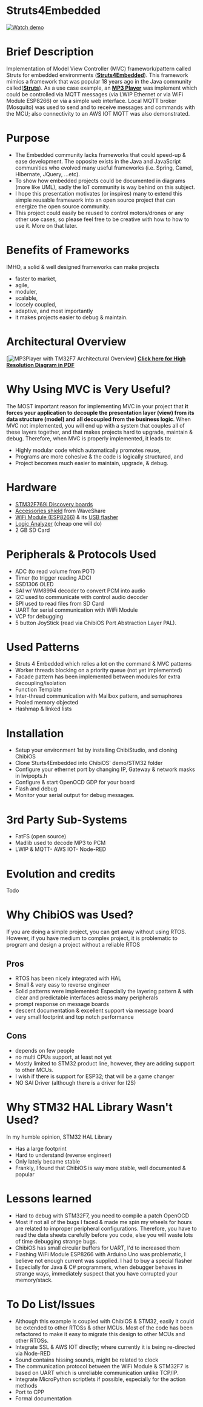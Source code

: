 # Struts4Embedded
[![Watch demo](https://img.youtube.com/vi/peghfjOStV0/0.jpg)](https://www.youtube.com/watch?v=peghfjOStV0)

# Brief Description
Implementation of Model View Controller (MVC) framework/pattern called Struts for embedded environments ([**Struts4Embedded**](https://en.wikipedia.org/wiki/Apache_Struts_1)). This framework mimics a framework that was popular 18 years ago in the Java community called([**Struts**](https://en.wikipedia.org/wiki/Apache_Struts_1)).
As a use case example, an [**MP3 Player**](https://github.com/abusous2000/MP3PlayerUsingSTM32F7AndChibiOS) was implement which could be controlled via MQTT messages (via LWIP Ethernet or via WiFi Module ESP8266) or via a simple web interface. Local MQTT broker (Mosquito) was used to send and to receive messages and commands with the MCU; also connectivity to an AWS IOT MQTT was also demonstrated.

# Purpose
- The Embedded community lacks frameworks that could speed-up & ease development. The opposite exists in the Java and JavaScript communities who evolved many useful frameworks (i.e. Spring, Camel, Hibernate, JQuery, ...etc).
- To show how embedded projects could be documented in diagrams (more like UML), sadly the IoT community is way behind on this subject.
- I hope this presentation motivates (or inspires) many to extend this simple reusable framework into an open source project that can energize the open source community.
- This project could easily be reused to control motors/drones or any other use cases, so please feel free to be creative with how to how to use it. More on that later.

# Benefits of Frameworks
IMHO, a solid & well designed frameworks can make projects 
- faster to market,
- agile, 
- moduler, 
- scalable, 
- loosely coupled, 
- adaptive, and most importantly 
- it makes projects easier to debug & maintain.

# Architectural Overview
[![MP3Player with TM32F7 Architectural Overview](https://raw.githubusercontent.com/abusous2000/MP3PlayerUsingSTM32F7AndChibiOS/master/MP3PlayerWithSTM32F7ArchitecturalOverview.png)]
[**Click here for High Resolution Diagram in PDF**](https://github.com/abusous2000/MP3PlayerUsingSTM32F7AndChibios/raw/master/STM32F769i-MP3Player.pdf)


# Why Using MVC is Very Useful?
The MOST important reason for implementing MVC in your project that **it forces your application to decouple the presentation layer (view) from its data structure (model) and all decoupled from the business logic**. When MVC not implemented, you will end up with a system that couples all of these layers together, and that makes projects hard to upgrade, maintain & debug. 
Therefore, when MVC is properly implemented, it leads to: 
- Highly modular code which automatically promotes reuse, 
- Programs are more cohesive & the code is logically structured, and 
- Project becomes much easier to maintain, upgrade, & debug.

# Hardware
- [STM32F769i Discovery boards](https://os.mbed.com/platforms/ST-Discovery-F769NI/)
- [Accessories shield](https://os.mbed.com/platforms/ST-Discovery-F769NI/) from WaveShare
- [WiFi Module (ESP8266)](https://www.ebay.com/p/1452674900?iid=351771867415) & its [USB flasher](https://www.ebay.com/i/153666712625)
- [Logic Analyzer](https://www.ebay.com/itm/USB-Logic-Analyzer-24MHZ-8-Channel-12C-UART-SPI-IIC-CAN-1Wire-Debug-For-ARM-FPGA/162980270582) (cheap one will do)
- 2 GB SD Card

# Peripherals & Protocols Used
- ADC (to read volume from POT)
- Timer (to trigger reading ADC)
- SSD1306 OLED
- SAI w/ WM8994 decoder to convert PCM into audio
- I2C used to communicate with control audio decoder
- SPI used to read files from SD Card
- UART for serial communication with WiFi Module
- VCP for debugging
- 5 button JoyStick (read via ChibiOS Port Abstraction Layer PAL).

# Used Patterns 
- Struts 4 Embedded which relies a lot on the command & MVC patterns
- Worker threads blocking on a priority queue (not yet implemented)
- Facade pattern has been implemented between modules for extra decoupling/isolation
- Function Template
- Inter-thread communication with Mailbox pattern, and semaphores
- Pooled memory objected
- Hashmap & linked lists

# Installation
- Setup your environment 1st by installing ChibiStudio, and cloning ChibiOS
- Clone Sturts4Embedded into ChibiOS' demo/STM32 folder
- Configure your ethernet port by changing IP, Gateway & network masks in lwipopts.h 
- Configure & start OpenOCD GDP for your board
- Flash and debug
- Monitor your serial output for debug messages.

# 3rd Party Sub-Systems
- FatFS (open source)
- Madlib used to decode MP3 to PCM
- LWIP & MQTT- AWS IOT- Node-RED

# Evolution and credits
Todo 
# Why ChibiOS was Used?
If you are doing a simple project, you can get away without using RTOS. However, if you have medium to complex project, it is problematic to program and design a project without a reliable RTOS
## Pros
- RTOS has been nicely integrated with HAL
- Small & very easy to reverse engineer
- Solid patterns were implemented: Especially the layering pattern & with clear and predictable interfaces across many peripherals
- prompt response on message boards
- descent documentation & excellent support via message board
- very small footprint and top notch performance

## Cons
- depends on few people
- no multi CPUs support, at least not yet
- Mostly limited to STM32 product line, however, they are adding support to other MCUs. 
- I wish if there is support for ESP32; that will be a game changer
- NO SAI Driver (although there is a driver for I2S)

# Why STM32 HAL Library Wasn't Used?
In my humble opinion, STM32 HAL Library
- Has a large footprint
- Hard to understand (reverse engineer)
- Only lately became stable
- Frankly, I found that ChibiOS is way more stable, well documented & popular

# Lessons learned
- Hard to debug with STM32F7, you need to compile a patch OpenOCD
- Most if not all of the bugs I faced & made me spin my wheels for hours are related to improper peripheral configurations. Therefore, you have to read the data sheets carefully before you code, else you will waste lots of time debugging strange bugs.
- ChibiOS has small circular buffers for UART, I'd to increased them
- Flashing WiFi Module ESP8266 with Arduino Uno was problematic, I believe not enough current was supplied. I had to buy a special flasher
- Especially for Java & C# programmers, when debugger behaves in strange ways, immediately suspect that you have corrupted your memory/stack. 

# To Do List/Issues
- Although this example is coupled with ChibiOS & STM32, easily it could be extended to other RTOSs & other MCUs. Most of the code has been refactored to make it easy to migrate this design to other MCUs and other RTOSs.
- Integrate SSL & AWS IOT directly; where currently it is being re-directed via Node-RED
- Sound contains hissing sounds, might be related to clock
- The communication protocol between the WiFi Module & STM32F7 is based on UART which is unreliable communication unlike TCP/IP. 
- Integrate MicroPython scriptlets if possible, especially for the action methods
- Port to CPP
- Formal documentation